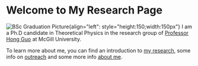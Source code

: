 # Welcome to My Research Page


![BSc Graduation Picture](./media/profile_picture.jpg){align="left": style="height:150;width:150px"}
I am a Ph.D candidate in Theoretical Physics in the research group of  [Professor Hong Guo](https://www.physics.mcgill.ca/~guo/) at McGill University.


To learn more about me, you can find an introduction to [my research](./research/research_index.md), some info on [outreach](./projects/project_index.md) and some more info [about me](./about/about.md).